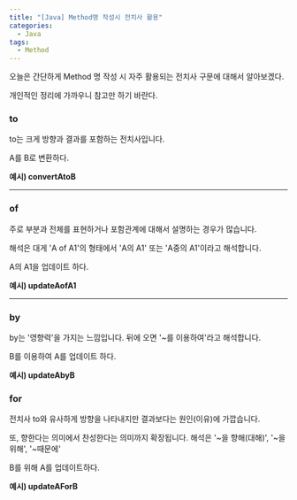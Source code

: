 ```yaml
---
title: "[Java] Method명 작성시 전치사 활용"
categories:
  - Java
tags:
  - Method
---
```


오늘은 간단하게 Method 명 작성 시 자주 활용되는 전치사 구문에 대해서 알아보겠다.

개인적인 정리에 가까우니 참고만 하기 바란다.

### to

to는 크게 방향과 결과를 포함하는 전치사입니다.

A를 B로 변환하다.

**예시) convertAtoB**

---

### of

주로 부분과 전체를 표현하거나 포함관계에 대해서 설명하는 경우가 많습니다.

해석은 대게 'A of A1'의 형태에서 'A의 A1' 또는 'A중의 A1'이라고 해석합니다.

A의 A1을 업데이트 하다.

**예시) updateAofA1**

---

### by

by는 '영향력'을 가지는 느낌입니다. 뒤에 오면 '~를 이용하여'라고 해석합니다.

B를 이용하여 A를 업데이트 하다.

**예시) updateAbyB**

### for

전치사 to와 유사하게 방향을 나타내지만 결과보다는 원인(이유)에 가깝습니다.

또, 향한다는 의미에서 찬성한다는 의미까지 확장됩니다. 해석은 '~을 향해(대해)', '~을 위해', '~때문에'

B를 위해 A를 업데이트하다.

**예시) updateAForB**
